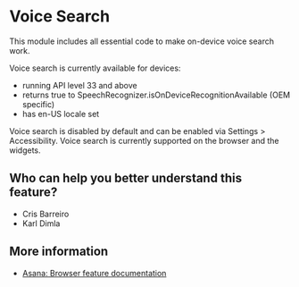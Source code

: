 # Voice Search
This module includes all essential code to make on-device voice search work.

Voice search is currently available for devices:
- running API level 33 and above
- returns true to SpeechRecognizer.isOnDeviceRecognitionAvailable (OEM specific)
- has en-US locale set

Voice search is disabled by default and can be enabled via Settings > Accessibility.
Voice search is currently supported on the browser and the widgets.

## Who can help you better understand this feature?
- Cris Barreiro
- Karl Dimla

## More information
- [Asana: Browser feature documentation](https://app.asana.com/0/0/1202306451428329/f)